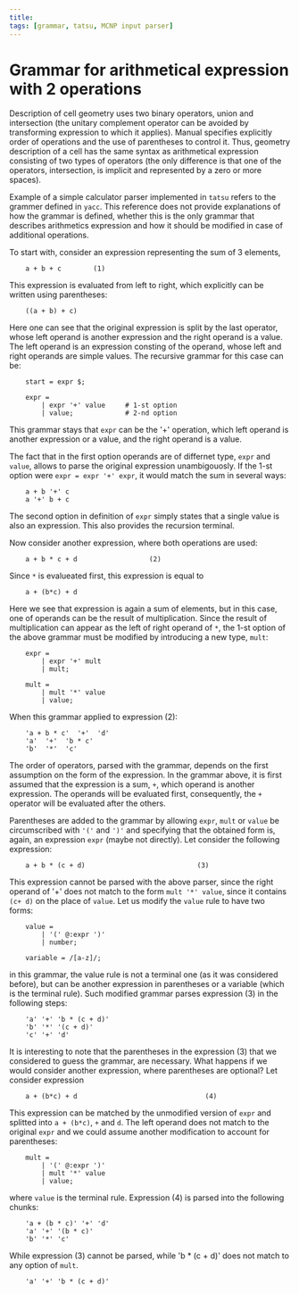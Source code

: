 ```yaml
---
title: 
tags: [grammar, tatsu, MCNP input parser]
---
```


# Grammar for arithmetical expression with 2 operations
Description of cell geometry uses two binary operators, union and intersection
(the unitary complement operator can be avoided by transforming expression to
which it applies). Manual specifies explicitly order of operations and the use
of parentheses to control it. Thus, geometry description of a cell has the same
syntax as arithmetical expression consisting of two types of operators (the
only difference is that one of the operators, intersection, is implicit and
represented by a zero or more spaces). 

Example of a simple calculator parser implemented in `tatsu` refers to the
grammer defined in `yacc`. This reference does not provide explanations of how
the grammar is defined, whether this is the only grammar that describes
arithmetics expression and how it should be modified in case of additional
operations. 

To start with, consider an expression representing the sum of 3 elements,

```
    a + b + c        (1)
```

This expression is evaluated from left to right, which explicitly can be
written using parentheses:

```
    ((a + b) + c)
```
Here one can see that the original expression is split by the last operator,
whose left operand is another expression and the right operand is a value. The
left operand is an expression consting of the operand, whose left and right
operands are simple values.  The recursive grammar for this case can be:

```
    start = expr $; 

    expr = 
        | expr '+' value     # 1-st option
        | value;             # 2-nd option
```

This grammar stays that `expr` can be the '+' operation, which left operand
is another expression or a value, and the right operand is a value.

The fact that in the first option operands are of differnet type, `expr` and
`value`, allows to parse the original expression unambigouosly. If the
1-st option were `expr = expr '+' expr`, it would match the sum in several
ways:

```
    a + b '+' c
    a '+' b + c
```

The second option in definition of `expr` simply states that a single value is
also an expression. This also provides the recursion terminal.

Now consider another expression, where both operations are used:

```
    a + b * c + d                  (2)
```
Since `*` is evalueated first, this expression is equal to

```
    a + (b*c) + d
```
Here we see that expression is again a sum of elements, but in this case, one
of operands can be the result of multiplication. Since the result of
multiplication can appear as the left of right operand of `*`, the 1-st option
of the above grammar must be modified by introducing a new type, `mult`:

```
    expr = 
        | expr '+' mult
        | mult;

    mult = 
        | mult '*' value
        | value; 
```
When this grammar applied to expression (2):

```
    'a + b * c'  '+'  'd'
    'a'  '+'  'b * c'
    'b'  '*'  'c'
```

The order of operators, parsed with the grammar, depends on the first assumption
on the form of the expression. In the grammar above, it is first assumed that the
expression is a sum, `+`, which operand is another expression. The operands
will be evaluated first, consequently, the `+` operator will be evaluated after
the others. 

Parentheses are added to the grammar by allowing `expr`, `mult` or `value` be
circumscribed with `'('` and `')'` and specifying that the obtained form is, again,
an expression `expr` (maybe not directly). Let consider the following expression:

```
    a + b * (c + d)                            (3)
```
This expression cannot be parsed with the above parser, since the right operand
of '+' does not match to the form `mult '*' value`, since it contains `(c+ d)` 
on the place of `value`. Let us modify the `value` rule to have
two forms:

```
    value = 
        | '(' @:expr ')'
        | number;

    variable = /[a-z]/;
```

in this grammar, the value rule is not a terminal one (as it was considered
before),  but can be another expression in parentheses or a variable (which is
the terminal rule). Such modified grammar parses expression (3) in the
following steps:

```
    'a' '+' 'b * (c + d)'
    'b' '*' '(c + d)'
    'c' '+' 'd'
```

It is interesting to note that the parentheses in the expression (3) that we
considered to guess the grammar, are necessary. What happens if we would
consider another expression, where parentheses are optional? Let consider
expression 

```
    a + (b*c) + d                                (4)
```
This expression can be matched by the unmodified version of `expr` and
splitted into `a + (b*c)`, `+` and `d`.  The left operand does not
match to the original `expr` and we could assume another modification to
account for parentheses:

```
    mult = 
        | '(' @:expr ')'
        | mult '*' value
        | value;
```
where `value` is the terminal rule. Expression (4) is parsed into the
following chunks:

```
    'a + (b * c)' '+' 'd'
    'a' '+' '(b * c)'
    'b' '*' 'c'
``` 
While expression (3) cannot be parsed, while 'b * (c + d)' does not match to
any option of `mult`. 

```
    'a' '+' 'b * (c + d)'
```
        
